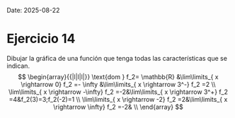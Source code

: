 Date: 2025-08-22

# Ejercicio 14

 
Dibujar la gráfica de una función que tenga todas las características que se indican.
$$
\begin{array}{{|l|l|l|}}
   \text{dom } f_2= \mathbb{R} &\lim\limits_{ x \rightarrow  0}  f_2 =- \infty &\lim\limits_{ x \rightarrow  3^-}  f_2 =2 \\ \lim\limits_{ x \rightarrow  -\infty}  f_2 =-2&\lim\limits_{ x \rightarrow  3^+}  f_2 =4&f_2(3)=3;f_2(-2)=1 \\ \lim\limits_{ x \rightarrow  -2}  f_2 =2&\lim\limits_{ x \rightarrow  \infty}  f_2 =-2& \\ 
\end{array}
$$
